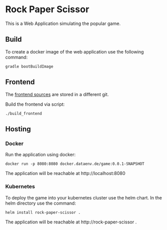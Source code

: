 # Rock Paper Scissor

This is a Web Application simulating the popular game.

## Build

To create a docker image of the web application use the following command:

```gradle bootBuildImage```

## Frontend

The [frontend sources](
https://github.com/SvenKuhlmann/rps_frontend
) are stored in a different git.

Build the frontend via script:

```./build_frontend```

## Hosting

### Docker

Run the application using docker:

```docker run -p 8080:8080 docker.dataenv.de/game:0.0.1-SNAPSHOT```

The application will be reachable at http://localhost:8080

### Kubernetes

To deploy the game into your kubernetes cluster use the helm chart.
In the helm directory use the command:

```helm install rock-paper-scissor .```

The application will be reachable at http://rock-paper-scissor .



